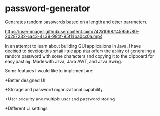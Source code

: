 # password-generator
Generates random passwords based on a length and other parameters. 




https://user-images.githubusercontent.com/74251098/145956780-2d287232-aa43-4439-984f-95f18ba0cc0a.mp4



In an attempt to learn about building GUI applications in Java, I have decided to develop this small little app that offers the ability of generating a random password with some characters and copying it to the clipboard for easy pasting. Made with Java, Java AWT, and Java Swing.

Some features I would like to implement are:

+Better designed UI

+Storage and password organizational capability

+User security and multiple user and password storing

+Different UI settings

